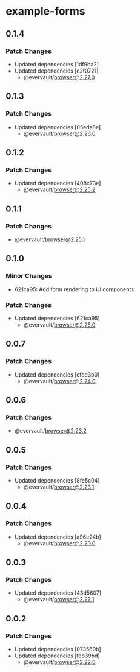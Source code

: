 # example-forms

## 0.1.4

### Patch Changes

- Updated dependencies [1df9ba2]
- Updated dependencies [e2f0721]
  - @evervault/browser@2.27.0

## 0.1.3

### Patch Changes

- Updated dependencies [05eda8e]
  - @evervault/browser@2.26.0

## 0.1.2

### Patch Changes

- Updated dependencies [408c73e]
  - @evervault/browser@2.25.2

## 0.1.1

### Patch Changes

- @evervault/browser@2.25.1

## 0.1.0

### Minor Changes

- 621ca95: Add form rendering to UI components

### Patch Changes

- Updated dependencies [621ca95]
  - @evervault/browser@2.25.0

## 0.0.7

### Patch Changes

- Updated dependencies [efcd3b0]
  - @evervault/browser@2.24.0

## 0.0.6

### Patch Changes

- @evervault/browser@2.23.2

## 0.0.5

### Patch Changes

- Updated dependencies [8fe5c04]
  - @evervault/browser@2.23.1

## 0.0.4

### Patch Changes

- Updated dependencies [a96e24b]
  - @evervault/browser@2.23.0

## 0.0.3

### Patch Changes

- Updated dependencies [43d5607]
  - @evervault/browser@2.22.1

## 0.0.2

### Patch Changes

- Updated dependencies [073560b]
- Updated dependencies [feb39bd]
  - @evervault/browser@2.22.0
